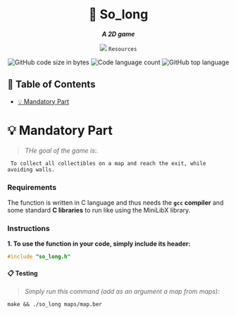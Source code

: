 <h1 align="center">
	📖 So_long
</h1>

<p align="center">
	<b><i>A 2D game</i></b><br>
</p>

<div align="center">
  <img src="https://i.hizliresim.com/aaie2x7.png" />
	<code>Resources</code>
</div>

<p align="center">
<img alt="GitHub code size in bytes" src="https://img.shields.io/github/languages/code-size/furkanpz/so_long?color=lightblue" />
<img alt="Code language count" src="https://img.shields.io/github/languages/count/Cloneg7/furkanpz?color=yellow" />
<img alt="GitHub top language" src="https://img.shields.io/github/languages/top/Cloneg7/furkanpz?color=blue" />
</p>

## 📜 Table of Contents

- [💡 Mandatory Part](#m)

# 💡 Mandatory Part <a name = "m"></a>

> _THe goal of the game is:._

	 To collect all collectibles on a map and reach the exit, while avoiding walls.

### Requirements

The function is written in C language and thus needs the **`gcc` compiler** and some standard **C libraries** to run like using the MiniLibX library.

### Instructions

**1. To use the function in your code, simply include its header:**

```C
#include "so_long.h"
```

#### 📋 Testing
> _Simply run this command (add as an argument a map from maps):_
```shell
make && ./so_long maps/map.ber 
```
